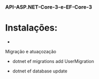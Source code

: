 ### API-ASP.NET-Core-3-e-EF-Core-3




# Instalações:

 - 


 Migração e atuaçozação



 - dotnet ef migrations add UserMigration


 - dotnet ef database update
